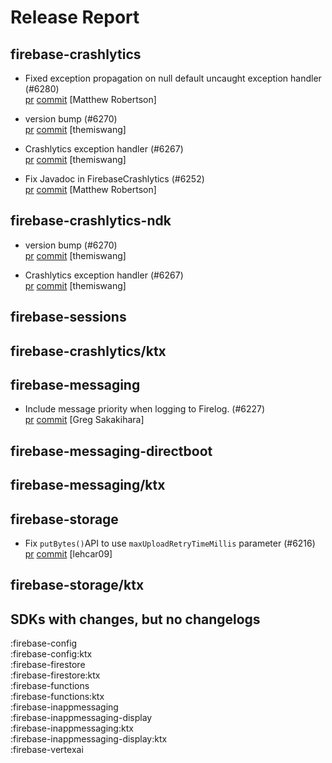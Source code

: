 # Release Report
## firebase-crashlytics
      
* Fixed exception propagation on null default uncaught exception handler (#6280)   
  [pr](https://github.com/firebase/firebase-android-sdk/pull/6280) [commit](https://github.com/firebase/firebase-android-sdk/commit/da0eefa65023bcac006b2eaae924a4282782fe4a)  [Matthew Robertson]

* version bump (#6270)   
  [pr](https://github.com/firebase/firebase-android-sdk/pull/6270) [commit](https://github.com/firebase/firebase-android-sdk/commit/48d460cc430589b3ebc8a668772ab351e1ff559b)  [themiswang]

* Crashlytics exception handler (#6267)   
  [pr](https://github.com/firebase/firebase-android-sdk/pull/6267) [commit](https://github.com/firebase/firebase-android-sdk/commit/6e7e04e1b52b531b8ac95555c1adda90393aded0)  [themiswang]

* Fix Javadoc in FirebaseCrashlytics (#6252)   
  [pr](https://github.com/firebase/firebase-android-sdk/pull/6252) [commit](https://github.com/firebase/firebase-android-sdk/commit/ddc169ff9ebe9e91e39bf2ec69a183146182d2a8)  [Matthew Robertson]

## firebase-crashlytics-ndk
      
* version bump (#6270)   
  [pr](https://github.com/firebase/firebase-android-sdk/pull/6270) [commit](https://github.com/firebase/firebase-android-sdk/commit/48d460cc430589b3ebc8a668772ab351e1ff559b)  [themiswang]

* Crashlytics exception handler (#6267)   
  [pr](https://github.com/firebase/firebase-android-sdk/pull/6267) [commit](https://github.com/firebase/firebase-android-sdk/commit/6e7e04e1b52b531b8ac95555c1adda90393aded0)  [themiswang]

## firebase-sessions
      

## firebase-crashlytics/ktx
      

## firebase-messaging
      
* Include message priority when logging to Firelog. (#6227)   
  [pr](https://github.com/firebase/firebase-android-sdk/pull/6227) [commit](https://github.com/firebase/firebase-android-sdk/commit/8ad9ef563c6748d1b110d06ab29e8caa6ce94ac2)  [Greg Sakakihara]

## firebase-messaging-directboot
      

## firebase-messaging/ktx
      

## firebase-storage
      
* Fix `putBytes()`API to use `maxUploadRetryTimeMillis` parameter  (#6216)   
  [pr](https://github.com/firebase/firebase-android-sdk/pull/6216) [commit](https://github.com/firebase/firebase-android-sdk/commit/27a16a117683248fa08bd55397d67727d2f76eda)  [lehcar09]

## firebase-storage/ktx
      


## SDKs with changes, but no changelogs
:firebase-config  
:firebase-config:ktx  
:firebase-firestore  
:firebase-firestore:ktx  
:firebase-functions  
:firebase-functions:ktx  
:firebase-inappmessaging  
:firebase-inappmessaging-display  
:firebase-inappmessaging:ktx  
:firebase-inappmessaging-display:ktx  
:firebase-vertexai